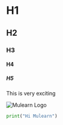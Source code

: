 # H1
## H2
### H3
#### H4
##### H5
This is very exciting

![Mulearn Logo](https://avatars.githubusercontent.com/u/98015594?s=280&v=4)

```python
print("Hi Mulearn")
```
